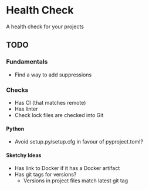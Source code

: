 # Health Check
A health check for your projects

## TODO
### Fundamentals
- Find a way to add suppressions

### Checks
- Has CI (that matches remote)
- Has linter
- Check lock files are checked into Git

#### Python
- Avoid setup.py/setup.cfg in favour of pyproject.toml?

#### Sketchy Ideas
- Has link to Docker if it has a Docker artifact
- Has git tags for versions?
  - Versions in project files match latest git tag
